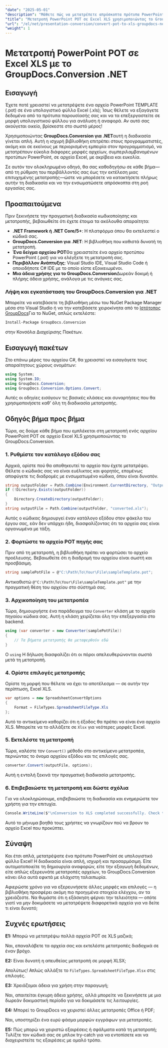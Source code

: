 ```yaml
---
"date": "2025-05-01"
"description": "Μάθετε πώς να μετατρέπετε απρόσκοπτα πρότυπα PowerPoint (.POT) σε υπολογιστικά φύλλα Excel (.XLS) χρησιμοποιώντας το ισχυρό API GroupDocs.Conversion στο .NET."
"title": "Μετατροπή PowerPoint POT σε Excel XLS χρησιμοποιώντας το GroupDocs.Conversion .NET"
"url": "/el/net/presentation-conversion/convert-pot-to-xls-groupdocs-net/"
"weight": 1
---
```


# Μετατροπή PowerPoint POT σε Excel XLS με το GroupDocs.Conversion .NET

## Εισαγωγή

Έχετε ποτέ χρειαστεί να μετατρέψετε ένα αρχείο PowerPoint TEMPLATE (.pot) σε ένα υπολογιστικό φύλλο Excel (.xls); Ίσως θέλετε να εξαγάγετε δεδομένα από τα πρότυπα παρουσίασής σας και να τα επεξεργαστείτε σε μορφή υπολογιστικού φύλλου για ανάλυση ή αναφορά. Αν αυτό σας ακούγεται οικείο, βρίσκεστε στο σωστό μέρος! 

Χρησιμοποιώντας **GroupDocs.Conversion για .NET**αυτή η διαδικασία γίνεται απλή. Αυτή η ισχυρή βιβλιοθήκη επιτρέπει στους προγραμματιστές, ακόμη και σε εκείνους με περιορισμένη εμπειρία στον προγραμματισμό, να μετατρέπουν εύκολα διάφορες μορφές αρχείων, συμπεριλαμβανομένων προτύπων PowerPoint, σε αρχεία Excel, με ακρίβεια και ευκολία.

Σε αυτόν τον ολοκληρωμένο οδηγό, θα σας καθοδηγήσω σε κάθε βήμα—από τη ρύθμιση του περιβάλλοντός σας έως την εκτέλεση μιας επιτυχημένης μετατροπής—ώστε να μπορέσετε να κατακτήσετε πλήρως αυτήν τη διαδικασία και να την ενσωματώσετε απρόσκοπτα στη ροή εργασίας σας.

## Προαπαιτούμενα

Πριν ξεκινήσετε την πραγματική διαδικασία κωδικοποίησης και μετατροπής, βεβαιωθείτε ότι έχετε έτοιμα τα ακόλουθα απαραίτητα:

- **.NET Framework ή .NET Core/5+**: Η πλατφόρμα όπου θα εκτελεστεί ο κώδικά σας.
- **GroupDocs.Conversion για .NET**: Η βιβλιοθήκη που καθιστά δυνατή τη μετατροπή.
- **Ένα δείγμα αρχείου POT**Θα χρειαστείτε ένα αρχείο προτύπου PowerPoint (.pot) για να ελέγξετε τη μετατροπή σας.
- **Περιβάλλον Ανάπτυξης**: Visual Studio IDE, Visual Studio Code ή οποιοδήποτε C# IDE με το οποίο είστε εξοικειωμένοι.
- **Μια άδεια χρήσης για το GroupDocs.Conversion**Δωρεάν δοκιμή ή πλήρης άδεια χρήσης, ανάλογα με τις ανάγκες σας.

### Λήψη και εγκατάσταση του GroupDocs.Conversion για .NET

Μπορείτε να κατεβάσετε τη βιβλιοθήκη μέσω του NuGet Package Manager μέσα στο Visual Studio ή να την κατεβάσετε χειροκίνητα από το [Ιστότοπος GroupDocs](https://releases.groupdocs.com/conversion/net/)Για το NuGet, απλώς εκτελέστε:

```bash
Install-Package GroupDocs.Conversion
```

στην Κονσόλα Διαχείρισης Πακέτων.

## Εισαγωγή πακέτων

Στο επάνω μέρος του αρχείου C#, θα χρειαστεί να εισαγάγετε τους απαραίτητους χώρους ονομάτων:

```csharp
using System;
using System.IO;
using GroupDocs.Conversion;
using GroupDocs.Conversion.Options.Convert;
```

Αυτές οι οδηγίες εισάγουν τις βασικές κλάσεις και συναρτήσεις που θα χρησιμοποιήσετε καθ' όλη τη διαδικασία μετατροπής.

## Οδηγός βήμα προς βήμα

Τώρα, ας δούμε κάθε βήμα που εμπλέκεται στη μετατροπή ενός αρχείου PowerPoint POT σε αρχείο Excel XLS χρησιμοποιώντας το GroupDocs.Conversion.

### 1. Ρυθμίστε τον κατάλογο εξόδου σας

Αρχικά, ορίστε πού θα αποθηκευτεί το αρχείο που έχετε μετατρέψει. Θέλετε ο κώδικάς σας να είναι ευέλικτος και φορητός, επομένως αποφύγετε τις διαδρομές με ενσωματωμένο κώδικα, όπου είναι δυνατόν.

```csharp
string outputFolder = Path.Combine(Environment.CurrentDirectory, "Output");
if (!Directory.Exists(outputFolder))
{
    Directory.CreateDirectory(outputFolder);
}
string outputFile = Path.Combine(outputFolder, "converted.xls");
```

Αυτός ο κώδικας δημιουργεί έναν κατάλογο εξόδου στον φάκελο του έργου σας, εάν δεν υπάρχει ήδη, διασφαλίζοντας ότι τα αρχεία σας είναι οργανωμένα με τάξη.

### 2. Φορτώστε το αρχείο POT πηγής σας

Πριν από τη μετατροπή, η βιβλιοθήκη πρέπει να φορτώσει το αρχείο προέλευσης. Βεβαιωθείτε ότι η διαδρομή του αρχείου είναι σωστή και προσβάσιμη.

```csharp
string samplePotFile = @"C:\Path\To\Your\File\sampleTemplate.pot";
```

Αντικαθιστώ `@"C:\Path\To\Your\File\sampleTemplate.pot"` με την πραγματική θέση του αρχείου στο σύστημά σας.

### 3. Αρχικοποίηση του μετατροπέα

Τώρα, δημιουργήστε ένα παράδειγμα του `Converter` κλάση με το αρχείο πηγαίου κώδικα σας. Αυτή η κλάση χειρίζεται όλη την επεξεργασία στο backend.

```csharp
using (var converter = new Converter(samplePotFile))
{
    // Τα βήματα μετατροπής θα μεταφερθούν εδώ
}
```

Ο `using` Η δήλωση διασφαλίζει ότι οι πόροι απελευθερώνονται σωστά μετά τη μετατροπή.

### 4. Ορίστε επιλογές μετατροπής

Ορίστε τη μορφή που θέλετε να έχει το αποτέλεσμα — σε αυτήν την περίπτωση, Excel XLS.

```csharp
var options = new SpreadsheetConvertOptions
{
    Format = FileTypes.SpreadsheetFileType.Xls
};
```

Αυτό το αντικείμενο καθορίζει ότι η έξοδος θα πρέπει να είναι ένα αρχείο XLS. Μπορείτε να το αλλάξετε σε `Xlsx` για νεότερες μορφές Excel.

### 5. Εκτελέστε τη μετατροπή

Τώρα, καλέστε τον `Convert()` μέθοδο στο αντικείμενο μετατροπέα, περνώντας το όνομα αρχείου εξόδου και τις επιλογές σας.

```csharp
converter.Convert(outputFile, options);
```

Αυτή η εντολή ξεκινά την πραγματική διαδικασία μετατροπής.

### 6. Επιβεβαιώστε τη μετατροπή και δώστε σχόλια

Για να ολοκληρώσουμε, επιβεβαιώστε τη διαδικασία και ενημερώστε τον χρήστη για την επιτυχία.

```csharp
Console.WriteLine($"\nConversion to XLS completed successfully. Check the output in {outputFolder}");
```

Αυτό το μήνυμα βοηθά τους χρήστες να γνωρίζουν πού να βρουν το αρχείο Excel που προκύπτει.

## Σύναψη

Και έτσι απλά, μετατρέψατε ένα πρότυπο PowerPoint σε υπολογιστικό φύλλο Excel! Η διαδικασία είναι απλή, ισχυρή και προσαρμόσιμη. Είτε αυτοματοποιείτε τη δημιουργία αναφορών, είτε την εξαγωγή δεδομένων, είτε απλώς εξερευνάτε μετατροπές αρχείων, το GroupDocs.Conversion κάνει όλα αυτά εφικτά με ελάχιστη ταλαιπωρία.

Αφιερώστε χρόνο για να εξερευνήσετε άλλες μορφές και επιλογές — η βιβλιοθήκη προσφέρει ακόμη πιο προηγμένα στοιχεία ελέγχου, αν τα χρειάζεστε. Να θυμάστε ότι η εξάσκηση φέρνει την τελειότητα — οπότε γιατί να μην δοκιμάσετε να μετατρέψετε διαφορετικά αρχεία για να δείτε τι είναι δυνατό;

## Συχνές ερωτήσεις

**Ε1:** Μπορώ να μετατρέψω πολλά αρχεία POT σε XLS μαζικά;  

Ναι, επαναλάβετε τα αρχεία σας και εκτελέστε μετατροπές διαδοχικά σε έναν βρόχο.

**Ε2:** Είναι δυνατή η απευθείας μετατροπή σε μορφή XLSX;  

Απολύτως! Απλώς αλλάξτε το `FileTypes.SpreadsheetFileType.Xlsx` στις επιλογές.

**Ε3:** Χρειάζομαι άδεια για χρήση στην παραγωγή;  

Ναι, απαιτείται έγκυρη άδεια χρήσης, αλλά μπορείτε να ξεκινήσετε με μια δωρεάν δοκιμαστική περίοδο για να δοκιμάσετε τις λειτουργίες.

**Ε4:** Μπορεί το GroupDocs να χειριστεί άλλες μετατροπές Office ή PDF;  

Ναι, υποστηρίζει ένα ευρύ φάσμα μορφών εγγράφων για μετατροπές.

**Ε5:** Πώς μπορώ να χειριστώ εξαιρέσεις ή σφάλματα κατά τη μετατροπή;  
Τυλίξτε τον κώδικά σας σε μπλοκ try-catch για να εντοπίσετε και να διαχειριστείτε τις εξαιρέσεις με ομαλό τρόπο.